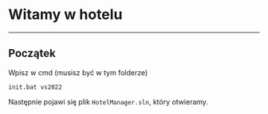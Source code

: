 # Witamy w hotelu
---

## Początek
Wpisz w cmd (musisz być w tym folderze)
```
init.bat vs2022
```

Następnie pojawi się plik `HotelManager.sln`, który otwieramy.